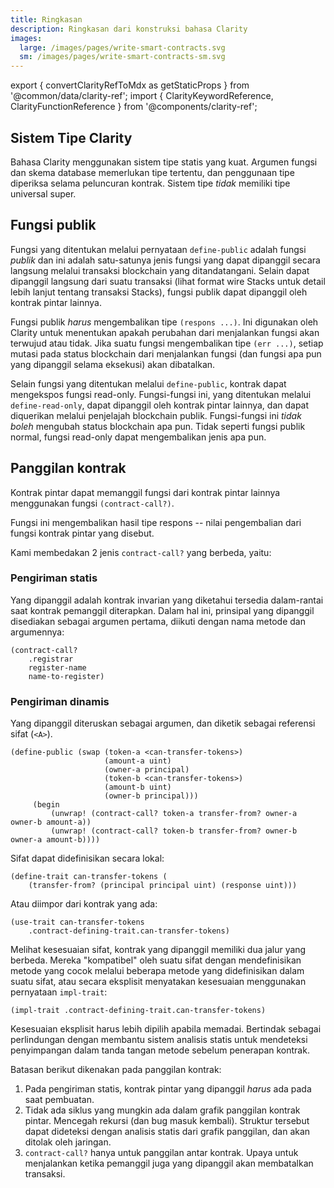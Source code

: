 ```yaml
---
title: Ringkasan
description: Ringkasan dari konstruksi bahasa Clarity
images:
  large: /images/pages/write-smart-contracts.svg
  sm: /images/pages/write-smart-contracts-sm.svg
---
```


export { convertClarityRefToMdx as getStaticProps } from '@common/data/clarity-ref';
import { ClarityKeywordReference, ClarityFunctionReference } from '@components/clarity-ref';

## Sistem Tipe Clarity

Bahasa Clarity menggunakan sistem tipe statis yang kuat. Argumen fungsi dan skema database memerlukan tipe tertentu, dan penggunaan tipe diperiksa selama peluncuran kontrak. Sistem tipe _tidak_ memiliki tipe universal super.

## Fungsi publik

Fungsi yang ditentukan melalui pernyataan `define-public` adalah fungsi _publik_ dan ini adalah satu-satunya jenis fungsi yang dapat dipanggil secara langsung melalui transaksi blockchain yang ditandatangani. Selain dapat dipanggil langsung dari suatu transaksi (lihat format wire Stacks untuk detail lebih lanjut tentang transaksi Stacks), fungsi publik dapat dipanggil oleh kontrak pintar lainnya.

Fungsi publik _harus_ mengembalikan tipe `(respons ...)`. Ini digunakan oleh Clarity untuk menentukan apakah perubahan dari menjalankan fungsi akan terwujud atau tidak. Jika suatu fungsi mengembalikan tipe `(err ...)`, setiap mutasi pada status blockchain dari menjalankan fungsi (dan fungsi apa pun yang dipanggil selama eksekusi) akan dibatalkan.

Selain fungsi yang ditentukan melalui `define-public`, kontrak dapat mengekspos fungsi read-only. Fungsi-fungsi ini, yang ditentukan melalui `define-read-only`, dapat dipanggil oleh kontrak pintar lainnya, dan dapat diquerikan melalui penjelajah blockchain publik. Fungsi-fungsi ini _tidak boleh_ mengubah status blockchain apa pun. Tidak seperti fungsi publik normal, fungsi read-only dapat mengembalikan jenis apa pun.

## Panggilan kontrak

Kontrak pintar dapat memanggil fungsi dari kontrak pintar lainnya menggunakan fungsi `(contract-call?)`.

Fungsi ini mengembalikan hasil tipe respons -- nilai pengembalian dari fungsi kontrak pintar yang disebut.

Kami membedakan 2 jenis `contract-call?` yang berbeda, yaitu:

### Pengiriman statis

Yang dipanggil adalah kontrak invarian yang diketahui tersedia dalam-rantai saat kontrak pemanggil diterapkan. Dalam hal ini, prinsipal yang dipanggil disediakan sebagai argumen pertama, diikuti dengan nama metode dan argumennya:

```clarity
(contract-call?
    .registrar
    register-name
    name-to-register)
```

### Pengiriman dinamis

Yang dipanggil diteruskan sebagai argumen, dan diketik sebagai referensi sifat (`<A>`).

```clarity
(define-public (swap (token-a <can-transfer-tokens>)
                     (amount-a uint)
                     (owner-a principal)
                     (token-b <can-transfer-tokens>)
                     (amount-b uint)
                     (owner-b principal)))
     (begin
         (unwrap! (contract-call? token-a transfer-from? owner-a owner-b amount-a))
         (unwrap! (contract-call? token-b transfer-from? owner-b owner-a amount-b))))
```

Sifat dapat didefinisikan secara lokal:

```clarity
(define-trait can-transfer-tokens (
    (transfer-from? (principal principal uint) (response uint)))
```

Atau diimpor dari kontrak yang ada:

```clarity
(use-trait can-transfer-tokens
    .contract-defining-trait.can-transfer-tokens)
```

Melihat kesesuaian sifat, kontrak yang dipanggil memiliki dua jalur yang berbeda. Mereka "kompatibel" oleh suatu sifat dengan mendefinisikan metode yang cocok melalui beberapa metode yang didefinisikan dalam suatu sifat, atau secara eksplisit menyatakan kesesuaian menggunakan pernyataan `impl-trait`:

```clarity
(impl-trait .contract-defining-trait.can-transfer-tokens)
```

Kesesuaian eksplisit harus lebih dipilih apabila memadai. Bertindak sebagai perlindungan dengan membantu sistem analisis statis untuk mendeteksi penyimpangan dalam tanda tangan metode sebelum penerapan kontrak.

Batasan berikut dikenakan pada panggilan kontrak:

1. Pada pengiriman statis, kontrak pintar yang dipanggil <em x id="4">harus</em> ada pada saat pembuatan.
2. Tidak ada siklus yang mungkin ada dalam grafik panggilan kontrak pintar. Mencegah rekursi (dan bug masuk kembali). Struktur tersebut dapat dideteksi dengan analisis statis dari grafik panggilan, dan akan ditolak oleh jaringan.
3. `contract-call?` hanya untuk panggilan antar kontrak. Upaya untuk menjalankan ketika pemanggil juga yang dipanggil akan membatalkan transaksi.
